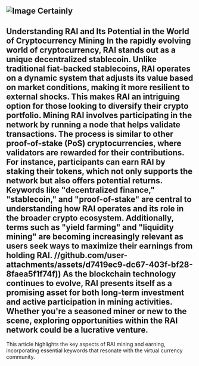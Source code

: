
![Image](https://github.com/user-attachments/assets/d7419ec9-dc67-403f-bf28-8faea5f1f74f)
Certainly
---
**Understanding RAI and Its Potential in the World of Cryptocurrency Mining**
In the rapidly evolving world of cryptocurrency, RAI stands out as a unique decentralized stablecoin. Unlike traditional fiat-backed stablecoins, RAI operates on a dynamic system that adjusts its value based on market conditions, making it more resilient to external shocks. This makes RAI an intriguing option for those looking to diversify their crypto portfolio.
Mining RAI involves participating in the network by running a node that helps validate transactions. The process is similar to other proof-of-stake (PoS) cryptocurrencies, where validators are rewarded for their contributions. For instance, participants can earn RAI by staking their tokens, which not only supports the network but also offers potential returns.
Keywords like "decentralized finance," "stablecoin," and "proof-of-stake" are central to understanding how RAI operates and its role in the broader crypto ecosystem. Additionally, terms such as "yield farming" and "liquidity mining" are becoming increasingly relevant as users seek ways to maximize their earnings from holding RAI.
 //github.com/user-attachments/assets/d7419ec9-dc67-403f-bf28-8faea5f1f74f))
As the blockchain technology continues to evolve, RAI presents itself as a promising asset for both long-term investment and active participation in mining activities. Whether you're a seasoned miner or new to the scene, exploring opportunities within the RAI network could be a lucrative venture.
---
This article highlights the key aspects of RAI mining and earning, incorporating essential keywords that resonate with the virtual currency community.

